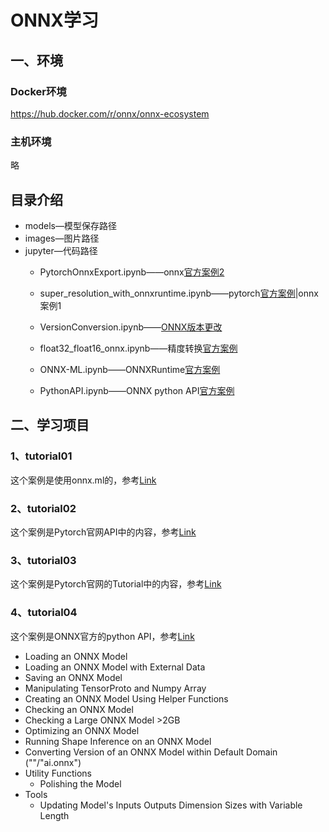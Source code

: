 # ONNX学习
## 一、环境
### Docker环境
https://hub.docker.com/r/onnx/onnx-ecosystem    
### 主机环境
略
## 目录介绍
* models—模型保存路径
* images—图片路径
* jupyter—代码路径
    * PytorchOnnxExport.ipynb——onnx[官方案例2](https://github.com/onnx/tutorials/blob/master/tutorials/PytorchOnnxExport.ipynb)
    * super_resolution_with_onnxruntime.ipynb——pytorch[官方案例](https://pytorch.org/tutorials/advanced/super_resolution_with_onnxruntime.html)|onnx案例1
    * VersionConversion.ipynb——[ONNX版本更改](https://github.com/onnx/tutorials/blob/master/tutorials/VersionConversion.md)  
    * float32_float16_onnx.ipynb——精度转换[官方案例](https://github.com/onnx/onnx-docker/blob/master/onnx-ecosystem/converter_scripts/float32_float16_onnx.ipynb)
        
    * ONNX-ML.ipynb——ONNXRuntime[官方案例](https://microsoft.github.io/onnxruntime/python/tutorial.html)
    * PythonAPI.ipynb——ONNX python API[官方案例](https://github.com/onnx/onnx/blob/master/docs/PythonAPIOverview.md)



## 二、学习项目
### 1、tutorial01
这个案例是使用onnx.ml的，参考[Link](https://zhuanlan.zhihu.com/p/86867138)   
### 2、tutorial02
这个案例是Pytorch官网API中的内容，参考[Link](https://pytorch.org/docs/master/onnx.html#example-end-to-end-alexnet-from-pytorch-to-onnx)   
### 3、tutorial03
这个案例是Pytorch官网的Tutorial中的内容，参考[Link](https://pytorch.org/tutorials/advanced/super_resolution_with_onnxruntime.html)
### 4、tutorial04
这个案例是ONNX官方的python API，参考[Link](https://github.com/onnx/onnx/blob/master/docs/PythonAPIOverview.md)   
* Loading an ONNX Model
* Loading an ONNX Model with External Data
* Saving an ONNX Model
* Manipulating TensorProto and Numpy Array
* Creating an ONNX Model Using Helper Functions
* Checking an ONNX Model
* Checking a Large ONNX Model >2GB
* Optimizing an ONNX Model
* Running Shape Inference on an ONNX Model
* Converting Version of an ONNX Model within Default Domain (""/"ai.onnx")
* Utility Functions
    * Polishing the Model
* Tools
    * Updating Model's Inputs Outputs Dimension Sizes with Variable Length
